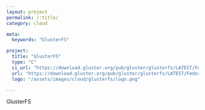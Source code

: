 ```yaml
---
layout: project
permalink: /:title/
category: cloud

meta:
  keywords: "GlusterFS"

project:
  title: "GlusterFS"
  type: "C"
  ci_url: "https://download.gluster.org/pub/gluster/glusterfs/LATEST/Fedora/fedora-33/aarch64/"
  url: "https://download.gluster.org/pub/gluster/glusterfs/LATEST/Fedora/fedora-33/aarch64/"
  logo: "/assets/images/cloud/glusterfs/logo.png"

---
```

<p>GlusterFS</p>

